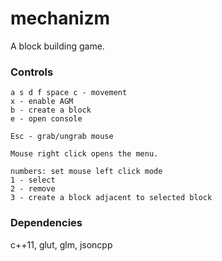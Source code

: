 # mechanizm

A block building game.

### Controls

```text
a s d f space c - movement
x - enable AGM
b - create a block
e - open console

Esc - grab/ungrab mouse

Mouse right click opens the menu.

numbers: set mouse left click mode
1 - select
2 - remove
3 - create a block adjacent to selected block
```

### Dependencies

c++11, glut, glm, jsoncpp
